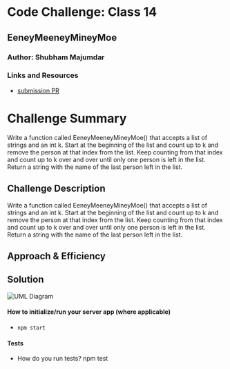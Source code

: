 # Code Challenge: Class 14

## EeneyMeeneyMineyMoe

### Author: Shubham Majumdar

### Links and Resources
* [submission PR](https://github.com/smajumdar22/data-structures-and-algorithms/pull/41)

# Challenge Summary
Write a function called EeneyMeeneyMineyMoe() that accepts a list of strings and an int k. Start at the beginning of the list and count up to k and remove the person at that index from the list. Keep counting from that index and count up to k over and over until only one person is left in the list. Return a string with the name of the last person left in the list.

## Challenge Description
Write a function called EeneyMeeneyMineyMoe() that accepts a list of strings and an int k. Start at the beginning of the list and count up to k and remove the person at that index from the list. Keep counting from that index and count up to k over and over until only one person is left in the list. Return a string with the name of the last person left in the list.

## Approach & Efficiency

## Solution
![UML Diagram](whiteboard.jpg)

#### How to initialize/run your server app (where applicable)
* `npm start`
  
#### Tests
* How do you run tests?
npm test
